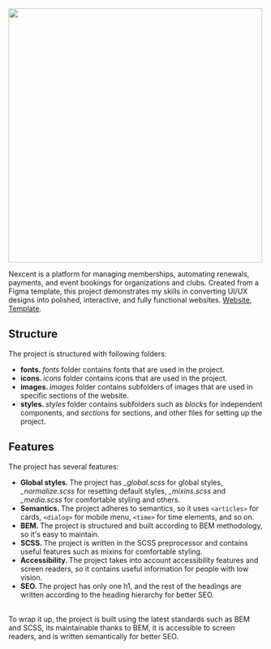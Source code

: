 <img src="https://cdn.prod.website-files.com/62559f10d346a48347577030/6435554f6ffb9a07b9c1b711_1551156_JoinItMembershipManagementGuide_Image1_021023_h0dwne.webp" width="500" />
<br />

Nexcent is a platform for managing memberships, automating renewals, payments, and event bookings for organizations and clubs. Created from a Figma template, this project demonstrates my skills in converting UI/UX designs into polished, interactive, and fully functional websites. <a href="https://yusuf-youth.github.io/Nexcent/" target="_blank">Website</a>, <a href="https://www.figma.com/design/6cQwnebsxYceg7Dl4YSJWD/Nexcent?node-id=0-1&p=f&t=Om1HaaACwda4stDY-0">Template</a>. <br />

<h2>Structure</h2>
The project is structured with following folders: 
<ul>
  <li>
    <b>fonts. </b><i>fonts</i> folder contains fonts that are used in the project.
  </li>
  <li>
    <b>icons. </b><i>icons</i> folder contains icons that are used in the project.
  </li>
  <li>
    <b>images. </b><i>images</i> folder contains subfolders of images that are used in specific sections of the website.
  </li>
  <li>
    <b>styles. </b> <i>styles</i> folder contains subfolders such as <i>blocks</i> for independent components, and <i>sections</i> for sections, and other files for setting up the project.
  </li>
</ul>

<h2>Features</h2>
The project has several features: 
<ul>
  <li>
    <b>Global styles. </b>The project has <i>_global.scss</i> for global styles, <i>_normalize.scss</i> for resetting default styles, <i>_mixins.scss</i> and <i>_media.scss</i> for comfortable styling and others.
  </li>
  
  <li>
    <b>Semantics. </b>The project adheres to semantics, so it uses <code>&lt;articles&gt;</code> for cards, <code>&lt;dialog&gt;</code> for mobile menu, <code>&lt;time&gt;</code> for time elements, and so on.
  </li>
  
  <li>
    <b>BEM. </b>The project is structured and built according to BEM methodology, so it's easy to maintain. 
  </li>
  
  <li>
    <b>SCSS. </b>The project is written in the SCSS preprocessor and contains useful features such as mixins for comfortable styling.
  </li>
  
  <li>
    <b>Accessibility. </b>The project takes into account accessibility features and screen readers, so it contains useful information for people with low vision.
  </li>
  
  <li>
    <b>SEO. </b>The project has only one h1, and the rest of the headings are written according to the heading hierarchy for better SEO.
  </li>
  
</ul>
<br />
To wrap it up, the project is built using the latest standards such as BEM and SCSS, its maintainable thanks to BEM, it is accessible to screen readers, and is written semantically for better SEO.
